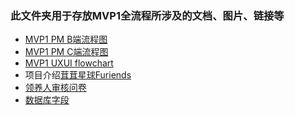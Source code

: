 ### 此文件夹用于存放MVP1全流程所涉及的文档、图片、链接等 


- [MVP1 PM B端流程图](https://www.processon.com/view/link/62725b6e079129397f328d3c)
- [MVP1 PM C端流程图](https://www.processon.com/view/link/626eec286376891e1c1f4298)
- [MVP1 UXUI flowchart]([https://miro.com/app/board/uXjVO6AHydU=/](https://miro.com/welcomeonboard/NUtxT1QxM0tMQ2ZwWXZtaHQ0ZGZvclRGUVkyNUVxd0Fsd3duS05FeEltVkN6WVRNcnZPeTVqUEVndmdwMER2Q3wzNDU4NzY0NTIyNjYwNzg0NzQ4?share_link_id=451223669838))
- 项目介绍[茸茸星球Furiends](https://github.com/Furiends/Media/blob/main/Resource/茸茸星球Furiends%202.0.docx)
- [领养人审核问卷](https://github.com/Furiends/NPO/blob/main/领养人审核问卷.md)
- [数据库字段]()

